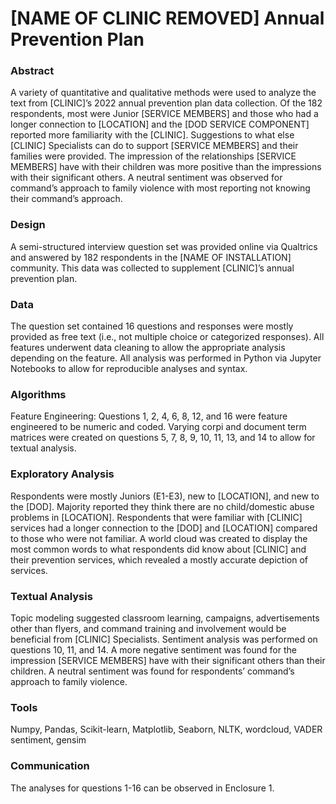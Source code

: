 # [NAME OF CLINIC REMOVED] Annual Prevention Plan

### Abstract
A variety of quantitative and qualitative methods were used to analyze the text from [CLINIC]’s 2022 annual prevention plan data collection. Of the 182 respondents, most were Junior [SERVICE MEMBERS] and those who had a longer connection to [LOCATION] and the [DOD SERVICE COMPONENT] reported more familiarity with the [CLINIC]. Suggestions to what else [CLINIC] Specialists can do to support [SERVICE MEMBERS] and their families were provided. The impression of the relationships [SERVICE MEMBERS] have with their children was more positive than the impressions with their significant others. A neutral sentiment was observed for command’s approach to family violence with most reporting not knowing their command’s approach.

### Design
A semi-structured interview question set was provided online via Qualtrics and answered by 182 respondents in the [NAME OF INSTALLATION] community. This data was collected to supplement [CLINIC]’s annual prevention plan. 

### Data
The question set contained 16 questions and responses were mostly provided as free text (i.e., not multiple choice or categorized responses). All features underwent data cleaning to allow the appropriate analysis depending on the feature. All analysis was performed in Python via Jupyter Notebooks to allow for reproducible analyses and syntax.

### Algorithms 
Feature Engineering: Questions 1, 2, 4, 6, 8, 12, and 16 were feature engineered to be numeric and coded. Varying corpi and document term matrices were created on questions 5, 7, 8, 9, 10, 11, 13, and 14 to allow for textual analysis. 

### Exploratory Analysis
Respondents were mostly Juniors (E1-E3), new to [LOCATION], and new to the [DOD]. Majority reported they think there are no child/domestic abuse problems in [LOCATION]. Respondents that were familiar with [CLINIC] services had a longer connection to the [DOD] and [LOCATION] compared to those who were not familiar. A world cloud was created to display the most common words to what respondents did know about [CLINIC] and their prevention services, which revealed a mostly accurate depiction of services.

### Textual Analysis
Topic modeling suggested classroom learning, campaigns, advertisements other than flyers, and command training and involvement would be beneficial from [CLINIC] Specialists. Sentiment analysis was performed on questions 10, 11, and 14. A more negative sentiment was found for the impression [SERVICE MEMBERS] have with their significant others than their children. A neutral sentiment was found for respondents’ command’s approach to family violence.

### Tools
Numpy, Pandas, Scikit-learn, Matplotlib, Seaborn, NLTK, wordcloud, VADER sentiment, gensim

### Communication
The analyses for questions 1-16 can be observed in Enclosure 1.
